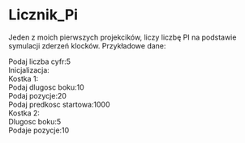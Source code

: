 # Licznik_Pi
Jeden z moich pierwszych projekcików, liczy liczbę PI na podstawie symulacji zderzeń klocków. Przykładowe dane:

Podaj liczba cyfr:5 <br>
Inicjalizacja: <br>
Kostka 1: <br>
Podaj dlugosc boku:10 <br>
Podaj pozycje:20 <br>
Podaj predkosc startowa:1000 <br>
Kostka 2: <br>
Dlugosc boku:5 <br>
Podaje pozycje:10 <br>
